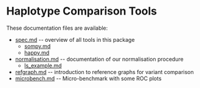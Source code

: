 Haplotype Comparison Tools
==========================

These documentation files are available:

*  [spec.md](spec.md) -- overview of all tools in this package
    -  [sompy.md](sompy.md)
    -  [happy.md](happy.md)
*  [normalisation.md](normalisation.md) -- documentation of our normalisation procedure
    -  [ls_example.md](ls_example.md)
*  [refgraph.md](refgraph.md) -- introduction to reference graphs for variant
   comparison
*  [microbench.md](microbench.md) -- Micro-benchmark with some ROC plots
